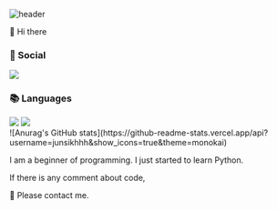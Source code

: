 ![header](https://capsule-render.vercel.app/api?type=waving&color=gradient&height=200&section=header&text=&fontSize=90)

👋 Hi there

### 💌 Social
<a href="https://www.instagram.com/junsik_ky/" target="_blank"><img src="https://img.shields.io/badge/instagram-E4405F?style=flat&logo=instagram&logoColor=white"></a>

### 📚 Languages
<div>
  <span><img src="https://img.shields.io/badge/Python-3776AB?style=flat&logo=python&logoColor=white"></span>
  <span><img src="https://img.shields.io/badge/HTML5-E34F26?style=flat&logo=html5&logoColor=white"></span>
</div>
![Anurag's GitHub stats](https://github-readme-stats.vercel.app/api?username=junsikhhh&show_icons=true&theme=monokai)

I am a beginner of programming.
I just started to learn Python.

If there is any comment about code,

🙏 Please contact me.
